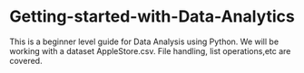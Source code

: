 # Getting-started-with-Data-Analytics

This is a beginner level guide for Data Analysis using Python. We will be working with a dataset AppleStore.csv. File handling, list operations,etc are covered.
